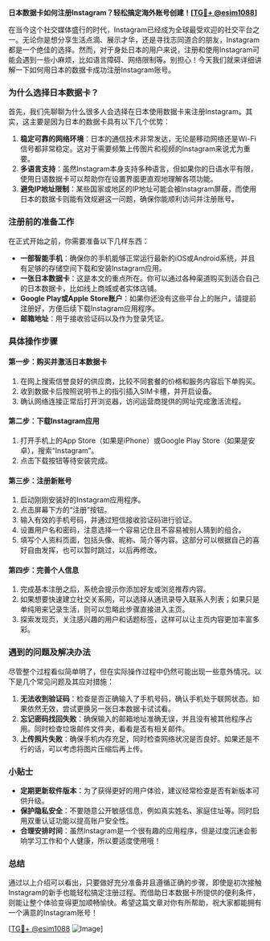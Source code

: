 **日本数据卡如何注册Instagram？轻松搞定海外账号创建！[[TG💪+ @esim1088](https://t.me/s/esim1088)]**

在当今这个社交媒体盛行的时代，Instagram已经成为全球最受欢迎的社交平台之一。无论你是想分享生活点滴、展示才华，还是寻找志同道合的朋友，Instagram都是一个绝佳的选择。然而，对于身处日本的用户来说，注册和使用Instagram可能会遇到一些小麻烦，比如语言障碍、网络限制等。别担心！今天我们就来详细讲解一下如何用日本的数据卡成功注册Instagram账号。

### 为什么选择日本数据卡？

首先，我们先聊聊为什么很多人会选择在日本使用数据卡来注册Instagram。其实，这主要是因为日本的数据卡具有以下几个优势：

1. **稳定可靠的网络环境**：日本的通信技术非常发达，无论是移动网络还是Wi-Fi信号都非常稳定。这对于需要频繁上传图片和视频的Instagram来说尤为重要。
2. **多语言支持**：虽然Instagram本身支持多种语言，但如果你的日语水平有限，使用日语数据卡可以帮助你在设置界面更直观地理解各项功能。
3. **避免IP地址限制**：某些国家或地区的IP地址可能会被Instagram屏蔽，而使用日本的数据卡则能有效规避这一问题，确保你能顺利访问并注册账号。

### 注册前的准备工作

在正式开始之前，你需要准备以下几样东西：

- **一部智能手机**：确保你的手机能够正常运行最新的iOS或Android系统，并且有足够的存储空间下载和安装Instagram应用。
- **一张日本数据卡**：这是本文的重点所在。你可以通过各种渠道购买到适合自己的日本数据卡，比如线上商城或者实体店铺。
- **Google Play或Apple Store账户**：如果你还没有这些平台上的账户，请提前注册好，方便后续下载Instagram应用程序。
- **邮箱地址**：用于接收验证码以及作为登录凭证。

### 具体操作步骤

#### 第一步：购买并激活日本数据卡
1. 在网上搜索信誉良好的供应商，比较不同套餐的价格和服务内容后下单购买。
2. 收到数据卡后按照说明书上的指引插入SIM卡槽，并开启设备。
3. 确认网络连接正常后打开浏览器，访问运营商提供的网址完成激活流程。

#### 第二步：下载Instagram应用
1. 打开手机上的App Store（如果是iPhone）或Google Play Store（如果是安卓），搜索“Instagram”。
2. 点击下载按钮等待安装完成。

#### 第三步：注册新账号
1. 启动刚刚安装好的Instagram应用程序。
2. 点击屏幕下方的“注册”按钮。
3. 输入有效的手机号码，并通过短信接收验证码进行验证。
4. 设置用户名和密码，注意选择一个容易记住且不容易被别人猜到的组合。
5. 填写个人资料页面，包括头像、昵称、简介等内容。这部分可以根据自己的喜好自由发挥，也可以暂时跳过，以后再修改。

#### 第四步：完善个人信息
1. 完成基本注册之后，系统会提示你添加好友或浏览推荐内容。
2. 如果想要快速建立社交关系网，可以选择从通讯录导入联系人列表；如果只是单纯用来记录生活，则可以忽略此步骤直接进入主页。
3. 探索发现页，关注感兴趣的用户和话题标签，这样可以让主页内容更加丰富多彩。

### 遇到的问题及解决办法

尽管整个过程看似简单明了，但在实际操作过程中仍然可能出现一些意外情况。以下是几个常见问题及其应对措施：

1. **无法收到验证码**：检查是否正确输入了手机号码，确认手机处于联网状态。如果依然无效，尝试更换另一张日本数据卡试试看。
2. **忘记密码找回失败**：确保输入的邮箱地址准确无误，并且没有被其他程序占用。同时检查垃圾邮件文件夹，看看是否有相关邮件。
3. **上传照片失败**：确保手机内存充足，同时检查网络状况是否良好。如果还是不行的话，可以考虑将图片压缩后再上传。

### 小贴士

- **定期更新软件版本**：为了获得更好的用户体验，建议经常检查是否有新版本可供升级。
- **保护隐私安全**：不要随意公开敏感信息，例如真实姓名、家庭住址等。同时启用双重认证功能以提高账户安全性。
- **合理安排时间**：虽然Instagram是一个很有趣的应用程序，但是过度沉迷会影响学习工作和个人健康，所以要适度使用哦！

### 总结

通过以上介绍可以看出，只要做好充分准备并且遵循正确的步骤，即使是初次接触Instagram的新手也能轻松搞定注册过程。而借助日本数据卡所提供的便利条件，则能让整个体验变得更加顺畅愉快。希望这篇文章对你有所帮助，祝大家都能拥有一个满意的Instagram账号！

[[TG💪+ @esim1088](https://t.me/s/esim1088) ![Image](https://i.postimg.cc/4NQfJmqS/Snipaste-2025-05-13-00-14-12.png)]
